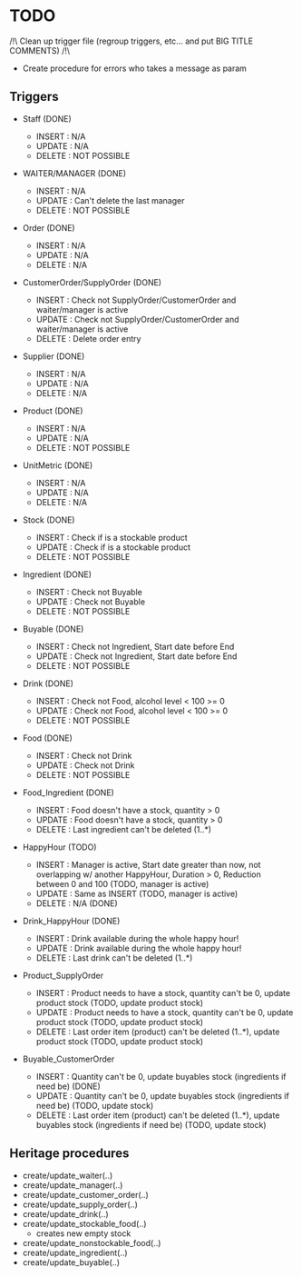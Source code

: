 # TODO
/!\ Clean up trigger file (regroup triggers, etc... and put BIG TITLE COMMENTS) /!\
* Create procedure for errors who takes a message as param

## Triggers
* Staff (DONE)
    * INSERT : N/A
    * UPDATE : N/A
    * DELETE : NOT POSSIBLE
    
* WAITER/MANAGER (DONE)
    * INSERT : N/A 
    * UPDATE : Can't delete the last manager 
    * DELETE : NOT POSSIBLE

* Order (DONE)
    * INSERT : N/A
    * UPDATE : N/A
    * DELETE : N/A

* CustomerOrder/SupplyOrder (DONE)
    * INSERT : Check not SupplyOrder/CustomerOrder and waiter/manager is active
    * UPDATE : Check not SupplyOrder/CustomerOrder and waiter/manager is active
    * DELETE : Delete order entry

* Supplier (DONE)
    * INSERT : N/A
    * UPDATE : N/A
    * DELETE : N/A

* Product (DONE)
    * INSERT : N/A
    * UPDATE : N/A
    * DELETE : NOT POSSIBLE

* UnitMetric (DONE)
    * INSERT : N/A
    * UPDATE : N/A
    * DELETE : N/A

* Stock (DONE)
    * INSERT : Check if is a stockable product
    * UPDATE : Check if is a stockable product
    * DELETE : NOT POSSIBLE

* Ingredient (DONE)
    * INSERT : Check not Buyable
    * UPDATE : Check not Buyable
    * DELETE : NOT POSSIBLE

* Buyable (DONE)
    * INSERT : Check not Ingredient, Start date before End
    * UPDATE : Check not Ingredient, Start date before End
    * DELETE : NOT POSSIBLE

* Drink (DONE)
    * INSERT : Check not Food, alcohol level < 100 >= 0
    * UPDATE : Check not Food, alcohol level < 100 >= 0
    * DELETE : NOT POSSIBLE

* Food (DONE)
    * INSERT : Check not Drink
    * UPDATE : Check not Drink
    * DELETE : NOT POSSIBLE

* Food_Ingredient (DONE)
    * INSERT : Food doesn't have a stock, quantity > 0
    * UPDATE : Food doesn't have a stock, quantity > 0
    * DELETE : Last ingredient can't be deleted (1..*)

* HappyHour (TODO)
    * INSERT : Manager is active, Start date greater than now, not overlapping w/ another HappyHour, Duration > 0, Reduction between 0 and 100 (TODO, manager is active)
    * UPDATE : Same as INSERT (TODO, manager is active)
    * DELETE : N/A (DONE)

* Drink_HappyHour (DONE)
    * INSERT : Drink available during the whole happy hour!
    * UPDATE : Drink available during the whole happy hour!
    * DELETE : Last drink can't be deleted (1..*)

* Product_SupplyOrder
    * INSERT : Product needs to have a stock, quantity can't be 0, update product stock (TODO, update product stock)
    * UPDATE : Product needs to have a stock, quantity can't be 0, update product stock (TODO, update product stock)
    * DELETE : Last order item (product) can't be deleted (1..*), update product stock (TODO, update product stock)

* Buyable_CustomerOrder
    * INSERT : Quantity can't be 0, update buyables stock (ingredients if need be) (DONE)
    * UPDATE : Quantity can't be 0, update buyables stock (ingredients if need be) (TODO, update stock)
    * DELETE : Last order item (product) can't be deleted (1..*), update buyables stock (ingredients if need be) (TODO, update stock)

## Heritage procedures
* create/update_waiter(..)
* create/update_manager(..)
* create/update_customer_order(..)
* create/update_supply_order(..)
* create/update_drink(..)
* create/update_stockable_food(..)
    * creates new empty stock
* create/update_nonstockable_food(..)
* create/update_ingredient(..)
* create/update_buyable(..)